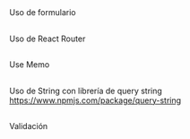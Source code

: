 ##
Uso de formulario
##
Uso de React Router
##
Use Memo
##
Uso de String con librería de query string https://www.npmjs.com/package/query-string
##
Validación